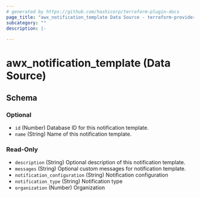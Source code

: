 ```yaml
---
# generated by https://github.com/hashicorp/terraform-plugin-docs
page_title: "awx_notification_template Data Source - terraform-provider-awx"
subcategory: ""
description: |-
  
---
```


# awx_notification_template (Data Source)





<!-- schema generated by tfplugindocs -->
## Schema

### Optional

- `id` (Number) Database ID for this notification template.
- `name` (String) Name of this notification template.

### Read-Only

- `description` (String) Optional description of this notification template.
- `messages` (String) Optional custom messages for notification template.
- `notification_configuration` (String) Notification configuration
- `notification_type` (String) Notification type
- `organization` (Number) Organization


